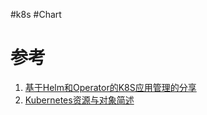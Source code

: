 #k8s #Chart

# 参考
1. [基于Helm和Operator的K8S应用管理的分享](https://www.infoq.cn/article/uV28wdyJsS6mtQqYelvU)
2. [Kubernetes资源与对象简述](https://www.cnblogs.com/life-of-coding/p/12156685.html)